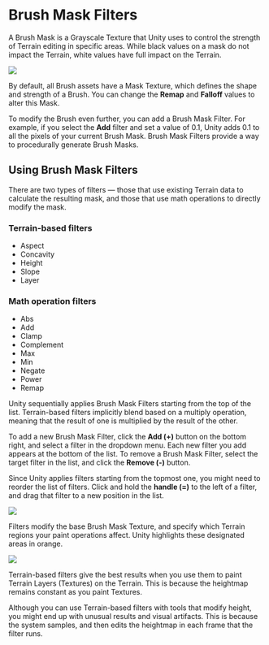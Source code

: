 # Brush Mask Filters

A Brush Mask is a Grayscale Texture that Unity uses to control the strength of Terrain editing in specific areas. While black values on a mask do not impact the Terrain, white values have full impact on the Terrain.

![](images/3-2-brush-masks-01.png)

By default, all Brush assets have a Mask Texture, which defines the shape and strength of a Brush. You can change the **Remap** and **Falloff** values to alter this Mask.

To modify the Brush even further, you can add a Brush Mask Filter. For example, if you select the **Add** filter and set a value of 0.1, Unity adds 0.1 to all the pixels of your current Brush Mask. Brush Mask Filters provide a way to procedurally generate Brush Masks.

## Using Brush Mask Filters

There are two types of filters — those that use existing Terrain data to calculate the resulting mask, and those that use math operations to directly modify the mask.

### Terrain-based filters

- Aspect
- Concavity
- Height
- Slope
- Layer

### Math operation filters

- Abs
- Add
- Clamp
- Complement
- Max
- Min
- Negate
- Power
- Remap

Unity sequentially applies Brush Mask Filters starting from the top of the list. Terrain-based filters implicitly blend based on a multiply operation, meaning that the result of one is multiplied by the result of the other.

To add a new Brush Mask Filter, click the **Add (+)** button on the bottom right, and select a filter in the dropdown menu. Each new filter you add appears at the bottom of the list. To remove a Brush Mask Filter, select the target filter in the list, and click the **Remove (-)** button.

Since Unity applies filters starting from the topmost one, you might need to reorder the list of filters. Click and hold the **handle (=)** to the left of a filter, and drag that filter to a new position in the list.

![](images/3-2-brush-masks-filters.png)

Filters modify the base Brush Mask Texture, and specify which Terrain regions your paint operations affect. Unity highlights these designated areas in orange.

![](images/Brush_Mask_Orange.png)

Terrain-based filters give the best results when you use them to paint Terrain Layers (Textures) on the Terrain. This is because the heightmap remains constant as you paint Textures.

Although you can use Terrain-based filters with tools that modify height, you might end up with unusual results and visual artifacts. This is because the system samples, and then edits the heightmap in each frame that the filter runs.
